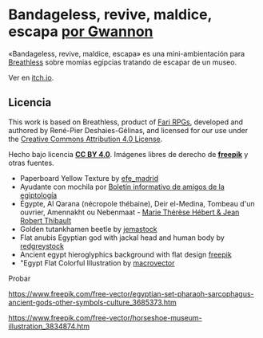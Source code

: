 # Bandageless, revive, maldice, escapa [por Gwannon](https://gwannon.itch.io/bandageless-breathless)

«Bandageless, revive, maldice, escapa» es una mini-ambientación para [Breathless](https://farirpgs.com/breathless/creator-kit) sobre momias egipcias tratando de escapar de un museo.

Ver en [itch.io](https://gwannon.itch.io/bandageless-breathless).

## Licencia 

This work is based on Breathless, product of [Fari RPGs](https://farirpgs.com/), developed and authored by René-Pier Deshaies-Gélinas, and licensed for our use under the [Creative Commons Attribution 4.0 License](https://creativecommons.org/licenses/by/4.0/).

Hecho bajo licencia **[CC BY 4.0](https://creativecommons.org/licenses/by/4.0/legalcode.es)**. Imágenes libres de derecho de **[freepik](https://www.freepik.com/)** y otras fuentes.

* Paperboard Yellow Texture by [efe_madrid](https://www.freepik.com/free-photo/paperboard-yellow-texture_5487782.htm)
* Ayudante con mochila por [Boletín informativo de amigos de la egiptología](https://egiptologia.com/wp-content/uploads/2010/01/BIAE62.pdf)
* Égypte, Al Qarana (nécropole thébaine), Deir el-Medina, Tombeau d'un ouvrier, Amennakht ou Nebenmaat - [Marie Thérèse Hébert & Jean Robert Thibault](https://www.flickr.com/photos/jrthibault/49992702476/in/album-72157714654737082/)
* Golden tutankhamen beetle by [jemastock](https://www.freepik.com/free-vector/golden-tutankhamen-beetle_38266663.htm)
* Flat anubis Egyptian god with jackal head and human body by [redgreystock](https://www.freepik.com/free-vector/flat-anubis-egyptian-god-with-jackal-head-human-body_51240814.htm)
* Ancient egypt hieroglyphics background with flat design [freepik](https://www.freepik.com/free-vector/ancient-egypt-hieroglyphics-background-with-flat-design_2754089.htm)
* "Egypt Flat Colorful Illustration by [macrovector](https://www.freepik.com/free-vector/egypt-flat-colorful-illustration_4358617.htm)

Probar

https://www.freepik.com/free-vector/egyptian-set-pharaoh-sarcophagus-ancient-gods-other-symbols-culture_3685373.htm

https://www.freepik.com/free-vector/horseshoe-museum-illustration_3834874.htm